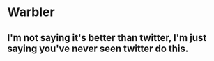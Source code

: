 # Warbler

## I'm not saying it's better than twitter, I'm just saying you've never seen twitter do this. 

